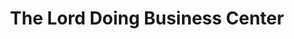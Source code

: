 ---
title: "The Lord Doing Business Center"
url: /ganta/the-lord-doing-business-center/
shop: convenience
---